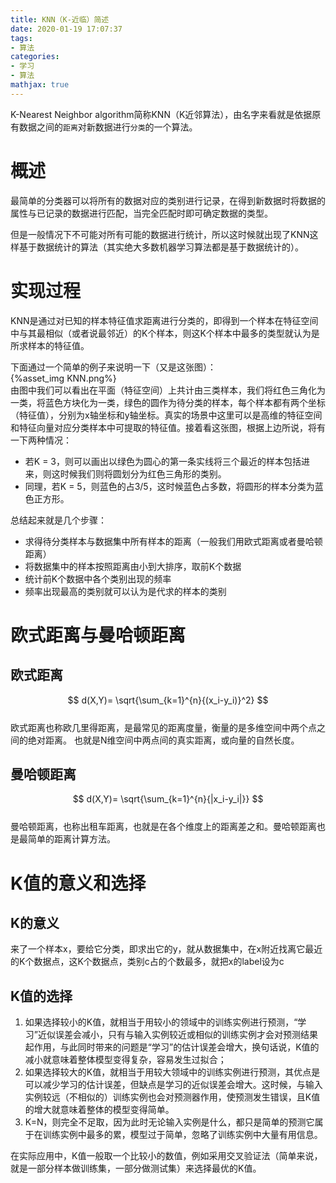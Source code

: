 ```yaml
---
title: KNN（K-近临）简述
date: 2020-01-19 17:07:37
tags:
- 算法
categories:
- 学习
- 算法
mathjax: true
---
```

K-Nearest Neighbor algorithm简称KNN（K近邻算法），由名字来看就是依据原有数据之间的`距离`对新数据进行`分类`的一个算法。  
<!--more-->
# 概述
最简单的分类器可以将所有的数据对应的类别进行记录，在得到新数据时将数据的属性与已记录的数据进行匹配，当完全匹配时即可确定数据的类型。  

但是一般情况下不可能对所有可能的数据进行统计，所以这时候就出现了KNN这样基于数据统计的算法（其实绝大多数机器学习算法都是基于数据统计的）。  
# 实现过程
KNN是通过对已知的样本特征值求距离进行分类的，即得到一个样本在特征空间中与其最相似（或者说最邻近）的K个样本，则这K个样本中最多的类型就认为是所求样本的特征值。  

下面通过一个简单的例子来说明一下（又是这张图）：  
{%asset_img KNN.png%}  
由图中我们可以看出在平面（特征空间）上共计由三类样本，我们将红色三角化为一类，将蓝色方块化为一类，绿色的圆作为待分类的样本，每个样本都有两个坐标（特征值），分别为x轴坐标和y轴坐标。真实的场景中这里可以是高维的特征空间和特征向量对应分类样本中可提取的特征值。接着看这张图，根据上边所说，将有一下两种情况：  
- 若K = 3，则可以画出以绿色为圆心的第一条实线将三个最近的样本包括进来，则这时候我们则将圆划分为红色三角形的类别。  
- 同理，若K = 5，则蓝色的占3/5，这时候蓝色占多数，将圆形的样本分类为蓝色正方形。  
  

总结起来就是几个步骤：
- 求得待分类样本与数据集中所有样本的距离（一般我们用欧式距离或者曼哈顿距离）
- 将数据集中的样本按照距离由小到大排序，取前K个数据
- 统计前K个数据中各个类别出现的频率
- 频率出现最高的类别就可以认为是代求的样本的类别  
# 欧式距离与曼哈顿距离
## 欧式距离
$$ d(X,Y)= \sqrt{\sum_{k=1}^{n}{(x_i-y_i)}^2} $$  
欧式距离也称欧几里得距离，是最常见的距离度量，衡量的是多维空间中两个点之间的绝对距离。
也就是N维空间中两点间的真实距离，或向量的自然长度。  
## 曼哈顿距离
$$ d(X,Y)= \sqrt{\sum_{k=1}^{n}{|x_i-y_i|}} $$  
曼哈顿距离，也称出租车距离，也就是在各个维度上的距离差之和。曼哈顿距离也是最简单的距离计算方法。  

# K值的意义和选择
## K的意义
来了一个样本x，要给它分类，即求出它的y，就从数据集中，在x附近找离它最近的K个数据点，这K个数据点，类别c占的个数最多，就把x的label设为c  
## K值的选择
1. 如果选择较小的K值，就相当于用较小的领域中的训练实例进行预测，“学习”近似误差会减小，只有与输入实例较近或相似的训练实例才会对预测结果起作用，与此同时带来的问题是“学习”的估计误差会增大，换句话说，K值的减小就意味着整体模型变得复杂，容易发生过拟合；
2. 如果选择较大的K值，就相当于用较大领域中的训练实例进行预测，其优点是可以减少学习的估计误差，但缺点是学习的近似误差会增大。这时候，与输入实例较远（不相似的）训练实例也会对预测器作用，使预测发生错误，且K值的增大就意味着整体的模型变得简单。
3. K=N，则完全不足取，因为此时无论输入实例是什么，都只是简单的预测它属于在训练实例中最多的累，模型过于简单，忽略了训练实例中大量有用信息。  

在实际应用中，K值一般取一个比较小的数值，例如采用交叉验证法（简单来说，就是一部分样本做训练集，一部分做测试集）来选择最优的K值。